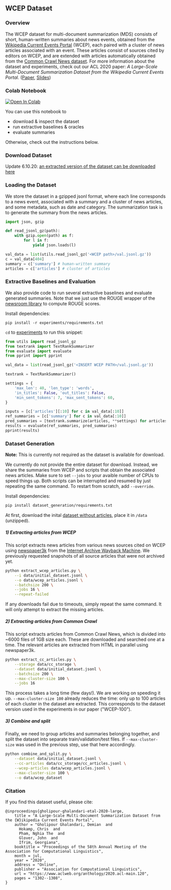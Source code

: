 ## WCEP Dataset
### Overview
The WCEP dataset for multi-document summarization (MDS)  consists of short, human-written summaries about news events, obtained from the [Wikipedia Current Events Portal](https://en.wikipedia.org/wiki/Portal:Current_events "Wikipedia Current Events Portal") (WCEP), each paired with a cluster of news articles associated with an event. These articles consist of sources cited by editors on WCEP, and are extended with articles automatically obtained from the [Common Crawl News dataset](https://commoncrawl.org/2016/10/news-dataset-available/ "CommonCrawl News dataset"). For more information about the dataset and experiments, check out our ACL 2020 paper: *A Large-Scale Multi-Document Summarization Dataset from the Wikipedia Current Events Portal.* ([Paper](https://www.aclweb.org/anthology/2020.acl-main.120/),  [Slides](acl20-slides.pdf))

### Colab Notebook


[![Open In Colab](https://colab.research.google.com/assets/colab-badge.svg)](https://colab.research.google.com/github/complementizer/wcep-mds-dataset/blob/experiments/wcep_getting_started.ipynb)

You can use this notebook to
* download & inspect the dataset
* run extractive baselines & oracles
* evaluate summaries

Otherwise, check out the instructions below.

### Download Dataset

Update 6.10.20: [an extracted version of the dataset can be downloaded here](https://drive.google.com/drive/folders/1T5wDxu4ajFwEq77dG88oE95e8ppREamg?usp=sharing)

### Loading the Dataset
We store the dataset in a gzipped jsonl format, where each line corresponds to a news event, associated with a summary and a cluster of news articles, and some metadata, such as date and category. The summarization task is to generate the summary from the news articles.

```python
import json, gzip

def read_jsonl_gz(path):
    with gzip.open(path) as f:
        for l in f:
            yield json.loads(l)

val_data = list(utils.read_jsonl_gz('<WCEP path>/val.jsonl.gz'))
c = val_data[404]
summary = c['summary'] # human-written summary
articles = c['articles'] # cluster of articles
```

### Extractive Baselines and Evaluation

We also provide code to run several extractive baselines and evaluate
generated summaries. Note that we just use the ROUGE wrapper of the [newsroom library](https://github.com/lil-lab/newsroom) to compute ROUGE scores.

Install dependencies:

`pip install -r experiments/requirements.txt`

`cd` to [experiments](experiments) to run this snippet:

```python
from utils import read_jsonl_gz
from textrank import TextRankSummarizer
from evaluate import evaluate
from pprint import pprint

val_data = list(read_jsonl_gz('<INSERT WCEP PATH>/val.jsonl.gz'))

textrank = TextRankSummarizer()

settings = {
    'max_len': 40, 'len_type': 'words',
    'in_titles': False, 'out_titles': False,
    'min_sent_tokens': 7, 'max_sent_tokens': 60,    
}

inputs = [c['articles'][:10] for c in val_data[:10]]
ref_summaries = [c['summary'] for c in val_data[:10]]
pred_summaries = [textrank.summarize(articles, **settings) for articles in inputs]
results = evaluate(ref_summaries, pred_summaries)
pprint(results)
```

### Dataset Generation

**Note:** This is currently not required as the dataset is available for download.

We currently do not provide the entire dataset for download. Instead, we share the summaries from WCEP and scripts that obtain the associated news articles. Make sure to set `--jobs` to your avaible number of CPUs to speed things up. Both scripts can be interrupted and resumed by just repeating the same command. To restart from scratch, add `--override`.

Install dependencies:
```bash
pip install dataset_generation/requirements.txt
```

At first, download the inital [dataset without articles](https://drive.google.com/file/d/1LGYFKGzCgvdllwIQHDF5qSxtan1Y0Re9/view?usp=sharing "dataset without articles"), place it in `/data` (unzipped).
##### 1) Extracting articles from WCEP
This script extracts news articles from various news sources cited on WCEP using [newspaper3k](https://github.com/codelucas/newspaper "newspaper3k") from the [Internet Archive Wayback Machine](https://archive.org/). We previously requested snapshots of all source articles that were not archived yet.

```bash
python extract_wcep_articles.py \
    --i data/initial_dataset.jsonl \
    --o data/wcep_articles.jsonl \
    --batchsize 200 \
    --jobs 16 \
    --repeat-failed
```
If any downloads fail due to timeouts, simply repeat the same command. It will only attempt to extract the missing articles.
##### 2) Extracting articles from Common Crawl
This script extracts articles from Common Crawl News, which is divided into ~6000 files of 1GB size each. These are downloaded and searched one at a time. The relevant articles are extracted from HTML in parallel using newspaper3k.
```bash
python extract_cc_articles.py \
    --storage data/cc_storage \
    --dataset data/initial_dataset.jsonl \
    --batchsize 200 \
    --max-cluster-size 100 \
    --jobs 16
```

This process takes a long time (few days!). We are working on speeding it up.
`--max-cluster-size 100` already reduces the time: only up to 100 articles of each cluster in the dataset are extracted. This corresponds to the dataset version used in the experiments in our paper ("WCEP-100").
##### 3) Combine and split
Finally, we need to group articles and summaries belonging together, and split the dataset into separate train/validation/test files. If `--max-cluster-size` was used in the previous step, use that here accordingly.
```bash
python combine_and_split.py \
    --dataset data/initial_dataset.jsonl \
    --cc-articles data/cc_storage/cc_articles.jsonl \
    --wcep-articles data/wcep_articles.jsonl \
    --max-cluster-size 100 \
    --o data/wcep_dataset    
```

### Citation

If you find this dataset useful, please cite:
```
@inproceedings{gholipour-ghalandari-etal-2020-large,
    title = "A Large-Scale Multi-Document Summarization Dataset from the {W}ikipedia Current Events Portal",
    author = "Gholipour Ghalandari, Demian  and
      Hokamp, Chris  and
      Pham, Nghia The  and
      Glover, John  and
      Ifrim, Georgiana",
    booktitle = "Proceedings of the 58th Annual Meeting of the Association for Computational Linguistics",
    month = jul,
    year = "2020",
    address = "Online",
    publisher = "Association for Computational Linguistics",
    url = "https://www.aclweb.org/anthology/2020.acl-main.120",
    pages = "1302--1308",
}
```
